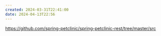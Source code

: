 ```yaml
---
created: 2024-03-31T22:41:00
date: 2024-04-13T22:56
---
```

https://github.com/spring-petclinic/spring-petclinic-rest/tree/master/src